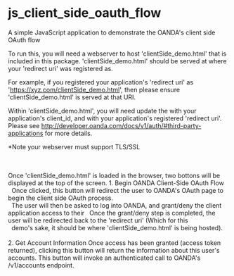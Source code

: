 js_client_side_oauth_flow
=========================

A simple JavaScript application to demonstrate the OANDA's client side OAuth flow

To run this, you will need a webserver to host 'clientSide_demo.html' that is included in this package.
'clientSide_demo.html' should be served at where your 'redirect uri' was registered as.

For example, if you registered your application's 'redirect uri' as 'https://xyz.com/clientSide_demo.html', then please ensure 'clientSide_demo.html' is served at that URI.

Within 'clientSide_demo.html', you will need update the <client application id> with your application's client_id, and <redirect uri> with your application's registered 'redirect uri'.  Please see http://developer.oanda.com/docs/v1/auth/#third-party-applications for more details.

*Note your webserver must support TLS/SSL



<br>
<br>
Once 'clientSide_demo.html' is loaded in the browser, two bottons will be displayed at the top of the screen.
1.  Begin OANDA Client-Side OAuth Flow
&nbsp;&nbsp;Once clicked, this button will redirect the user to OANDA's OAuth page to begin the client side OAuth process.<br>
&nbsp;&nbsp;The user will then be asked to log into OANDA, and grant/deny the client application access to their &nbsp;&nbsp;Once the grant/deny step is completed, the user will be redirected back to the 'redirect uri' (Which for this <br>
&nbsp;&nbsp;demo's sake, it should be where 'clientSide_demo.html' is being hosted).<br><br>
2.  Get Account Information
        Once access has been granted (access token returned), clicking this button will return the information about this
        user's accounts.  This button will invoke an authenticated call to OANDA's /v1/accounts endpoint.
